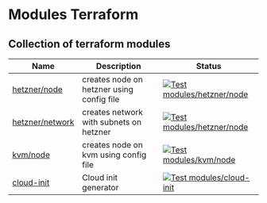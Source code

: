 # Modules Terraform

## Collection of terraform modules

|Name|Description|Status|
|---|---|---|
|[hetzner/node](https://github.com/labrats-work/modules-terraform/tree/main/modules/hetzner/node)|creates node on hetzner using config file|[![Test modules/hetzner/node](https://github.com/labrats-work/modules-terraform/actions/workflows/test-hetzner.yml/badge.svg)](https://github.com/labrats-work/modules-terraform/actions/workflows/test-hetzner.yml)|
|[hetzner/network](https://github.com/labrats-work/modules-terraform/tree/main/modules/hetzner/node)|creates network with subnets on hetzner|[![Test modules/hetzner/node](https://github.com/labrats-work/modules-terraform/actions/workflows/test-hetzner.yml/badge.svg)](https://github.com/labrats-work/modules-terraform/actions/workflows/test-hetzner.yml)|
|[kvm/node](https://github.com/labrats-work/modules-terraform/tree/main/modules/kvm/node)|creates node on kvm using config file|[![Test modules/kvm/node](https://github.com/labrats-work/modules-terraform/actions/workflows/test-kvm.yml/badge.svg)](https://github.com/labrats-work/modules-terraform/actions/workflows/test-kvm.yml)|
|[cloud-init](https://github.com/labrats-work/modules-terraform/tree/main/modules/cloud-init)|Cloud init generator|[![Test modules/cloud-init](https://github.com/labrats-work/modules-terraform/actions/workflows/test-cloud-init.yml/badge.svg)](https://github.com/labrats-work/modules-terraform/actions/workflows/test-cloud-init.yml)|
